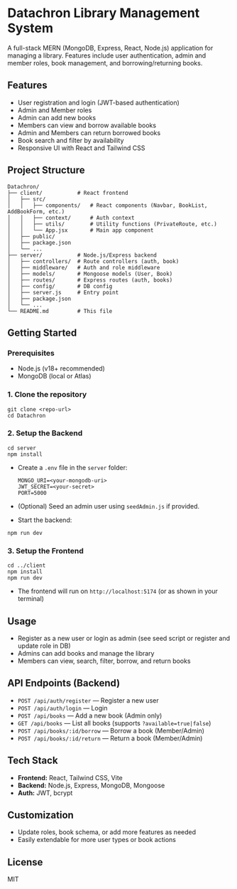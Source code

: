 # Datachron Library Management System

A full-stack MERN (MongoDB, Express, React, Node.js) application for managing a library. Features include user authentication, admin and member roles, book management, and borrowing/returning books.

## Features

- User registration and login (JWT-based authentication)
- Admin and Member roles
- Admin can add new books
- Members can view and borrow available books
- Admin and Members can return borrowed books
- Book search and filter by availability
- Responsive UI with React and Tailwind CSS

## Project Structure

```
Datachron/
├── client/           # React frontend
│   ├── src/
│   │   ├── components/   # React components (Navbar, BookList, AddBookForm, etc.)
│   │   ├── context/      # Auth context
│   │   ├── utils/        # Utility functions (PrivateRoute, etc.)
│   │   └── App.jsx       # Main app component
│   ├── public/
│   ├── package.json
│   └── ...
├── server/           # Node.js/Express backend
│   ├── controllers/  # Route controllers (auth, book)
│   ├── middleware/   # Auth and role middleware
│   ├── models/       # Mongoose models (User, Book)
│   ├── routes/       # Express routes (auth, books)
│   ├── config/       # DB config
│   ├── server.js     # Entry point
│   ├── package.json
│   └── ...
└── README.md         # This file
```

## Getting Started

### Prerequisites
- Node.js (v18+ recommended)
- MongoDB (local or Atlas)

### 1. Clone the repository
```
git clone <repo-url>
cd Datachron
```

### 2. Setup the Backend
```
cd server
npm install
```

- Create a `.env` file in the `server` folder:
  ```
  MONGO_URI=<your-mongodb-uri>
  JWT_SECRET=<your-secret>
  PORT=5000
  ```
- (Optional) Seed an admin user using `seedAdmin.js` if provided.

- Start the backend:
```
npm run dev
```

### 3. Setup the Frontend
```
cd ../client
npm install
npm run dev
```
- The frontend will run on `http://localhost:5174` (or as shown in your terminal)

## Usage
- Register as a new user or login as admin (see seed script or register and update role in DB)
- Admins can add books and manage the library
- Members can view, search, filter, borrow, and return books

## API Endpoints (Backend)
- `POST /api/auth/register` — Register a new user
- `POST /api/auth/login` — Login
- `POST /api/books` — Add a new book (Admin only)
- `GET /api/books` — List all books (supports `?available=true|false`)
- `POST /api/books/:id/borrow` — Borrow a book (Member/Admin)
- `POST /api/books/:id/return` — Return a book (Member/Admin)

## Tech Stack
- **Frontend:** React, Tailwind CSS, Vite
- **Backend:** Node.js, Express, MongoDB, Mongoose
- **Auth:** JWT, bcrypt

## Customization
- Update roles, book schema, or add more features as needed
- Easily extendable for more user types or book actions

## License
MIT
